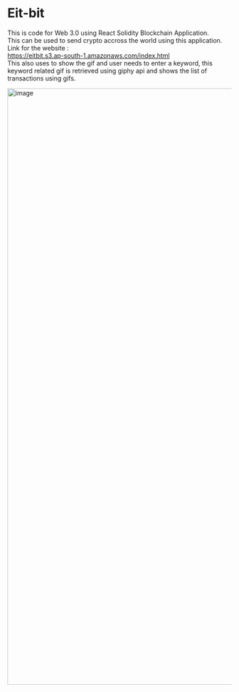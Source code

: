 # Eit-bit
This is code for Web 3.0 using React Solidity Blockchain Application.<br/>
This can be used to send crypto accross the world using this application.<br/>
Link for the website :<br/> https://eitbit.s3.ap-south-1.amazonaws.com/index.html
<br/> This also uses to show the gif and user needs to enter a keyword, this keyword related gif is retrieved using giphy api and shows the list of transactions using gifs. <br/>

<img width="1339" alt="image" src="https://user-images.githubusercontent.com/74697139/188322472-1edd32d0-a916-4f84-9421-2a41527d8ea1.png">


